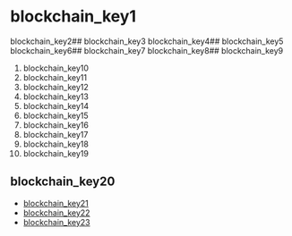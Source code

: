 # blockchain_key1
blockchain_key2## blockchain_key3
blockchain_key4## blockchain_key5
blockchain_key6## blockchain_key7
blockchain_key8## blockchain_key9
1. blockchain_key10
2. blockchain_key11
3. blockchain_key12
4. blockchain_key13
5. blockchain_key14
6. blockchain_key15
7. blockchain_key16
8. blockchain_key17
9. blockchain_key18
10. blockchain_key19
## blockchain_key20
* [blockchain_key21](https://simple.wikipedia.org/wiki/Blockchain)
* [blockchain_key22](https://cointelegraph.com/bitcoin-for-beginners/how-blockchain-technology-works-guide-for-beginners#hash-function)
* [blockchain_key23](https://medium.com/@yannmjl/what-is-blockchain-in-simple-english-25e684c1cea3)

